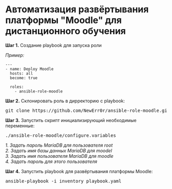 <h1>Автоматизация развёртывания платформы "Moodle" для дистанционного обучения</h1>

<p>
    <strong>Шаг 1.</strong> Создание playbook для запуска роли
</p>
<p><i>Пример:</i></p>

    ---
    - name: Deploy Moodle
      hosts: all 
      become: true 

      roles: 
        - ansible-role-moodle

<p>
    <strong>Шаг 2.</strong> Склонировать роль в дирректорию с playbook:
</p>

  <pre>git clone https://github.com/NewErr0r/ansible-role-moodle.git</pre>

<p>
    <strong>Шаг 3.</strong> Запустить скрипт инициализирующий необходимые переменные:
</p>
 
 <pre>./ansible-role-moodle/configure.variables</pre>
 <i>1. Задать пароль MariaDB для пользователя root</i><br>
 <i>2. Задать имя базы данных MariaDB для moodel</i><br>
 <i>3. Задать имя пользователя MariaDB для moodle </i><br>
 <i>4. Задать пароль для этого пользователя </i>
 
 <p>
    <strong>Шаг 4.</strong> Запустить playbook для развёртывания платформы Moodle:
</p>
  
  <pre>ansible-playbook -i inventory playbook.yaml</pre>
